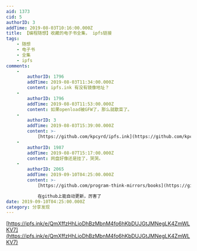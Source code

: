 ```yaml
---
aid: 1373
cid: 5
authorID: 3
addTime: 2019-08-03T10:16:00.000Z
title: 【编程随想】收藏的电子书全集， ipfs链接
tags:
    - 随想
    - 电子书
    - 全集
    - ipfs
comments:
    -
        authorID: 1796
        addTime: 2019-08-03T11:34:00.000Z
        content: ipfs.ink 有没有镜像地址？
    -
        authorID: 1796
        addTime: 2019-08-03T11:53:00.000Z
        content: 如果openload被GFW了，那么就歇菜了。
    -
        authorID: 3
        addTime: 2019-08-03T15:39:00.000Z
        content: >-
            [https://github.com/kpcyrd/ipfs.ink](https://github.com/kpcyrd/ipfs.ink)
    -
        authorID: 1987
        addTime: 2019-08-07T15:17:00.000Z
        content: 网盘好像还是挂了，哭哭。
    -
        authorID: 2065
        addTime: 2019-09-10T04:25:00.000Z
        content: >-
            [https://github.com/program-think-mirrors/books](https://github.com/program-think-mirrors/books)  

            在github上能自动更新，厉害了
date: 2019-09-10T04:25:00.000Z
category: 分享发现
---
```


[https://ipfs.ink/e/QmXffzHhLioDhBzMbnM4fo6hKbDUJGtJMNegLK4ZmWLKV7](https://ipfs.ink/e/QmXffzHhLioDhBzMbnM4fo6hKbDUJGtJMNegLK4ZmWLKV7)
